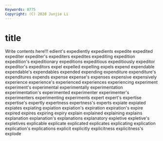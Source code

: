 ```yaml
---
Keywords: 8775
Copyright: (C) 2020 Junjie Li
---
```


# title

Write contents here!!!
edient's 
expediently 
expedients
expedite 
expedited 
expediter 
expediter's 
expediters 
expedites 
expediting 
expedition 
expedition's 
expeditionary
expeditions 
expeditious 
expeditiously 
expeditor 
expeditor's 
expeditors 
expel 
expelled 
expelling 
expels
expend 
expendable 
expendable's 
expendables 
expended 
expending 
expenditure 
expenditure's 
expenditures 
expends
expense 
expense's 
expenses 
expensive 
expensively 
experience 
experience's 
experienced 
experiences 
experiencing
experiment 
experiment's 
experimental 
experimentally 
experimentation 
experimentation's 
experimented 
experimenter 
experimenter's 
experimenters
experimenting 
experiments 
expert 
expert's 
expertise 
expertise's 
expertly 
expertness 
expertness's 
experts
expiate 
expiated 
expiates 
expiating 
expiation 
expiation's 
expiration 
expiration's 
expire 
expired
expires 
expiring 
expiry 
explain 
explained 
explaining 
explains 
explanation 
explanation's 
explanations
explanatory 
expletive 
expletive's 
expletives 
explicable 
explicate 
explicated 
explicates 
explicating 
explication
explication's 
explications 
explicit 
explicitly 
explicitness 
explicitness's 
explode 
